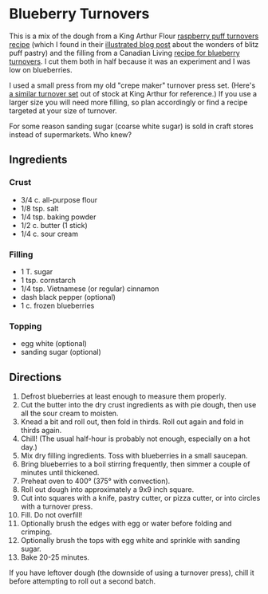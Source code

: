 # Blueberry Turnovers

This is a mix of the dough from a King Arthur Flour [raspberry puff turnovers recipe](http://www.kingarthurflour.com/recipes/raspberry-puff-turnovers-recipe) (which I found in their [illustrated blog post](http://www.kingarthurflour.com/blog/2009/07/02/love-flaky-turnovers-dont-love-fussing-blitz-puff-to-the-rescue/) about the wonders of blitz puff pastry) and the filling from a Canadian Living [recipe for blueberry turnovers](http://www.canadianliving.com/food/baking_and_desserts/blueberry_turnovers.php).  I cut them both in half because it was an experiment and I was low on blueberries.

I used a small press from my old "crepe maker" turnover press set. (Here's [a similar turnover set](http://www.kingarthurflour.com/shop/items/turnover-set) out of stock at King Arthur for reference.)  If you use a larger size you will need more filling, so plan accordingly or find a recipe targeted at your size of turnover.

For some reason sanding sugar (coarse white sugar) is sold in craft stores instead of supermarkets.  Who knew?

## Ingredients

### Crust

* 3/4 c. all-purpose flour 
* 1/8 tsp. salt
* 1/4 tsp. baking powder
* 1/2 c. butter (1 stick)
* 1/4 c. sour cream

### Filling

* 1 T. sugar
* 1 tsp. cornstarch
* 1/4 tsp. Vietnamese (or regular) cinnamon
* dash black pepper (optional)
* 1 c. frozen blueberries

### Topping

* egg white (optional)
* sanding sugar (optional)

## Directions

1. Defrost blueberries at least enough to measure them properly.
2. Cut the butter into the dry crust ingredients as with pie dough, then use all the sour cream to moisten.
3. Knead a bit and roll out, then fold in thirds.  Roll out again and fold in thirds again.
4. Chill!  (The usual half-hour is probably not enough, especially on a hot day.)
3. Mix dry filling ingredients.  Toss with blueberries in a small saucepan.
4. Bring blueberries to a boil stirring frequently, then simmer a couple of minutes until thickened.
5. Preheat oven to 400° (375° with convection).
5. Roll out dough into approximately a 9x9 inch square.
6. Cut into squares with a knife, pastry cutter, or pizza cutter, or into circles with a turnover press.
7. Fill.  Do not overfill!
8. Optionally brush the edges with egg or water before folding and crimping.
9. Optionally brush the tops with egg white and sprinkle with sanding sugar.
8. Bake 20-25 minutes.

If you have leftover dough (the downside of using a turnover press), chill it before attempting to roll out a second batch.

